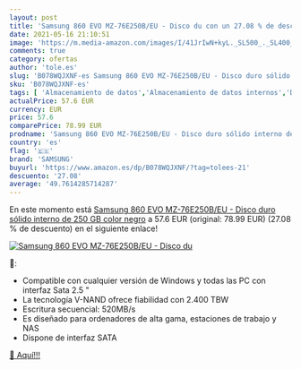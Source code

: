 ```yaml
---
layout: post
title: 'Samsung 860 EVO MZ-76E250B/EU - Disco du con un 27.08 % de descuento'
date: 2021-05-16 21:10:51
image: 'https://m.media-amazon.com/images/I/41JrIwN+kyL._SL500_._SL400_.jpg'
comments: true
category: ofertas
author: 'tole.es'
slug: 'B078WQJXNF-es Samsung 860 EVO MZ-76E250B/EU - Disco duro sólido interno...'
sku: 'B078WQJXNF-es'
tags: [ 'Almacenamiento de datos','Almacenamiento de datos internos','Discos duros sólidos internos','Informática','disco','duro','samsung', ]
actualPrice: 57.6 EUR
currency: EUR
price: 57.6
comparePrice: 78.99 EUR
prodname: 'Samsung 860 EVO MZ-76E250B/EU - Disco duro sólido interno de 250 GB   color negro'
country: 'es'
flag: '🇪🇸'
brand: 'SAMSUNG'
buyurl: 'https://www.amazon.es/dp/B078WQJXNF/?tag=tolees-21'
descuento: '27.08'
average: '49.7614285714287'
---
```


En este momento está [Samsung 860 EVO MZ-76E250B/EU - Disco duro sólido interno de 250 GB   color negro](https://www.amazon.es/dp/B078WQJXNF/?tag=tolees-21) a 57.6 EUR (original: 78.99 EUR) (27.08 %  de descuento) en el siguiente enlace!

[![Samsung 860 EVO MZ-76E250B/EU - Disco du](https://m.media-amazon.com/images/I/41JrIwN+kyL._SL500_._SL400_.jpg)](https://www.amazon.es/dp/B078WQJXNF/?tag=tolees-21)

🔎:

- Compatible con cualquier versión de Windows y todas las PC con interfaz Sata 2.5 "
- La tecnología V-NAND ofrece fiabilidad con 2.400 TBW
- Escritura secuencial: 520MB/s
- Es diseñado para ordenadores de alta gama, estaciones de trabajo y NAS
- Dispone de interfaz SATA

[🛒 Aquí!!!](https://www.amazon.es/dp/B078WQJXNF/?tag=tolees-21)
